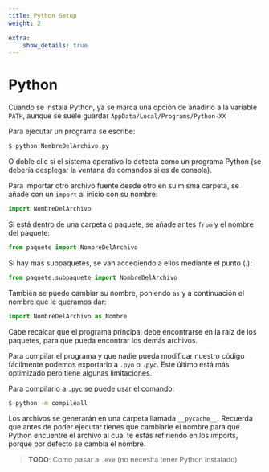 ```yaml
---
title: Python Setup
weight: 2

extra:
    show_details: true
---
```



# Python
Cuando se instala Python, ya se marca una opción de añadirlo a la variable `PATH`,
aunque se suele guardar `AppData/Local/Programs/Python-XX`

Para ejecutar un programa se escribe:

```sh
$ python NombreDelArchivo.py
```

O doble clic si el sistema operativo lo detecta como un programa Python (se
debería desplegar la ventana de comandos si es de consola).

Para importar otro archivo fuente desde otro en su misma carpeta, se añade con
un `import` al inicio con su nombre:

```py
import NombreDelArchivo
```

Si está dentro de una carpeta o paquete, se añade antes `from` y el nombre del
paquete:

```py
from paquete import NombreDelArchivo
```

Si hay más subpaquetes, se van accediendo a ellos mediante el punto (.):

```py
from paquete.subpaquete import NombreDelArchivo
```

También se puede cambiar su nombre, poniendo `as` y a continuación el nombre que
le queramos dar:

```py
import NombreDelArchivo as Nombre
```

Cabe recalcar que el programa principal debe encontrarse en la raíz de los
paquetes, para que pueda encontrar los demás archivos.

Para compilar el programa y que nadie pueda modificar nuestro código fácilmente
podemos exportarlo a `.pyo` o `.pyc`. Este último está más optimizado pero tiene
algunas limitaciones.

Para compilarlo a `.pyc` se puede usar el comando:

```sh
$ python -m compileall
```

Los archivos se generarán en una carpeta llamada `__pycache__`. Recuerda que
antes de poder ejecutar tienes que cambiarle el nombre para que Python encuentre
el archivo al cual te estás refiriendo en los imports, porque por defecto se
cambia el nombre.

> **TODO**: Como pasar a `.exe` (no necesita tener Python instalado)

